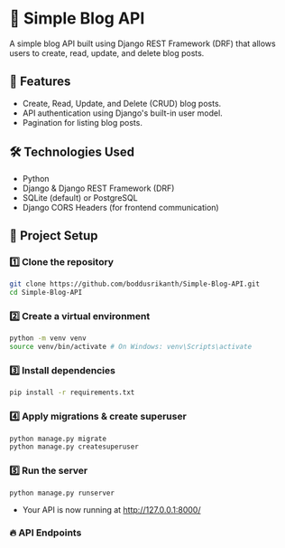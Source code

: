# 📝 Simple Blog API

A simple blog API built using Django REST Framework (DRF) that allows users to create, read, update, and delete blog posts.

## 🚀 Features
- Create, Read, Update, and Delete (CRUD) blog posts.
- API authentication using Django's built-in user model.
- Pagination for listing blog posts.

## 🛠️ Technologies Used
- Python
- Django & Django REST Framework (DRF)
- SQLite (default) or PostgreSQL
- Django CORS Headers (for frontend communication)

## 📂 Project Setup

### 1️⃣ Clone the repository
```bash
git clone https://github.com/boddusrikanth/Simple-Blog-API.git
cd Simple-Blog-API
```

### 2️⃣ Create a virtual environment
```bash
python -m venv venv
source venv/bin/activate # On Windows: venv\Scripts\activate
```

### 3️⃣ Install dependencies 
```bash
pip install -r requirements.txt
```

### 4️⃣ Apply migrations & create superuser 
```bash
python manage.py migrate
python manage.py createsuperuser
```

### 5️⃣ Run the server
```
python manage.py runserver
```

- Your API is now running at http://127.0.0.1:8000/

### 🔥 API Endpoints
